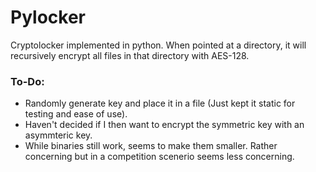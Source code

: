Pylocker
===
Cryptolocker implemented in python. When pointed at a directory, it will recursively encrypt all files in that directory with AES-128.

### To-Do:
* Randomly generate key and place it in a file (Just kept it static for testing and ease of use).
* Haven't decided if I then want to encrypt the symmetric key with an asymmteric key. 
* While binaries still work, seems to make them smaller. Rather concerning but in a competition scenerio seems less concerning.
